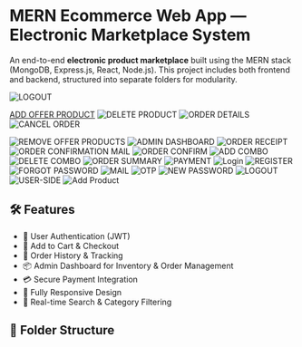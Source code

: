 # MERN Ecommerce Web App — Electronic Marketplace System

An end-to-end **electronic product marketplace** built using the MERN stack (MongoDB, Express.js, React, Node.js). This project includes both frontend and backend, structured into separate folders for modularity.

![LOGOUT](https://github.com/user-attachments/assets/333ed544-0ffc-4c4a-824f-7e71343930e4)

[ADD OFFER PRODUCT](https://github.com/user-attachments/assets/b2cf0adb-f807-46a3-ae65-ce25f05ec3c9)
![DELETE PRODUCT](https://github.com/user-attachments/assets/3f6e9f2f-85d5-406c-bcdd-87d3c570f63e)
![ORDER DETAILS](https://github.com/user-attachments/assets/b64ed482-d409-4a70-a4b8-1f679edb91ad)
![CANCEL ORDER](https://github.com/user-attachments/assets/ff3e4e6b-bc6f-4572-a773-7383f49b305b)

![REMOVE OFFER PRODUCTS](https://github.com/user-attachments/assets/29d3d2e3-4936-4646-ba7f-7d6e3477f03f)
![ADMIN DASHBOARD](https://github.com/user-attachments/assets/f0ab0edf-0aee-47b7-b95d-e8c748bf8437)
![ORDER RECEIPT](https://github.com/user-attachments/assets/e49e8b9e-5705-481e-8e1e-fb4c73e1da48)
![ORDER CONFIRMATION MAIL](https://github.com/user-attachments/assets/99369ccf-17f2-4c08-b65f-4a24a96dda8f)
![ORDER CONFIRM](https://github.com/user-attachments/assets/3190daa2-6f6d-46d8-b1fe-f1ae64a7d750)
![ADD COMBO](https://github.com/user-attachments/assets/7625ec0d-0494-4002-8724-3de70d672c86)
![DELETE COMBO](https://github.com/user-attachments/assets/9b5ee52f-202e-4a48-9702-677e46d81084)
![ORDER SUMMARY](https://github.com/user-attachments/assets/47761d63-e770-41ed-a1f5-f5f68192d250)
![PAYMENT](https://github.com/user-attachments/assets/9454b44a-9321-4861-9d6c-855758974872)
![Login](https://github.com/user-attachments/assets/322b8ff0-39da-4ada-9b22-8ab593809e4a)
![REGISTER](https://github.com/user-attachments/assets/8101414c-5141-4776-a131-58ad021815a2)
![FORGOT PASSWORD](https://github.com/user-attachments/assets/5172fa8c-b461-49e6-ac82-a680957ce750)
![MAIL](https://github.com/user-attachments/assets/79ece339-d4d6-4d58-ae65-fc28fdf7b097)
![OTP](https://github.com/user-attachments/assets/93512da1-7ed2-4d47-b88f-b118fc808bc7)
![NEW PASSWORD](https://github.com/user-attachments/assets/5bdffd25-fc0f-4bc2-9e50-6596103fbf3c)
![LOGOUT](https://github.com/user-attachments/assets/13984b6e-3df8-4846-9554-8b454445e3fc)
![USER-SIDE](https://github.com/user-attachments/assets/c19455ad-fd04-409f-8558-9e8631e36fd7)
![Add Product](https://github.com/user-attachments/assets/b088e33e-160f-487b-9332-0f9223c3791a)


## 🛠️ Features

- 🔐 User Authentication (JWT)
- 🛒 Add to Cart & Checkout
- 🧾 Order History & Tracking
- 📦 Admin Dashboard for Inventory & Order Management
- 💳 Secure Payment Integration
- 📱 Fully Responsive Design
- 🔎 Real-time Search & Category Filtering

## 📁 Folder Structure

